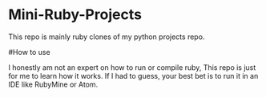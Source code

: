 # Mini-Ruby-Projects
This repo is mainly ruby clones of my python projects repo.

#How to use

I honestly am not an expert on how to run or compile ruby, This repo is just for me to learn how it works. If I had to guess, your best bet is to run it in an IDE like RubyMine or Atom.
